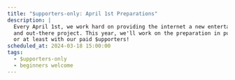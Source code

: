 ```yaml
---
title: "$upporters-only: April 1st Preparations"
description: |
  Every April 1st, we work hard on providing the internet a new entertaining
  and out-there project. This year, we'll work on the preparation in public...
  or at least with our paid $upporters!
scheduled_at: 2024-03-18 15:00:00
tags:
  - $upporters-only
  - beginners welcome
---
```

